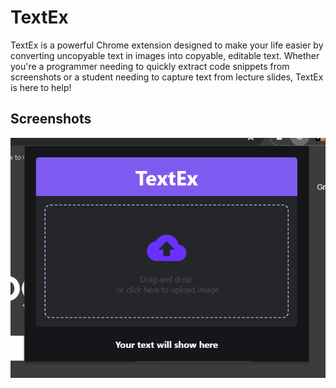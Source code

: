 
# TextEx

TextEx is a powerful Chrome extension designed to make your life easier by converting uncopyable text in images into copyable, editable text. Whether you're a programmer needing to quickly extract code snippets from screenshots or a student needing to capture text from lecture slides, TextEx is here to help!

## Screenshots

![App Screenshot](https://github.com/shahdhoss/TextEx/blob/main/Screenshot%202024-07-18%20130228.png)




